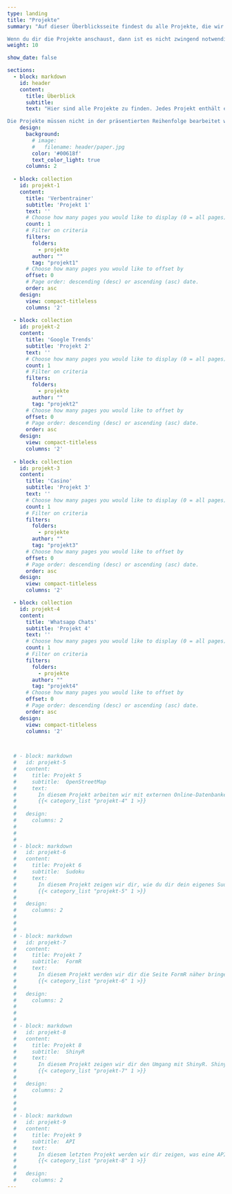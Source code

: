 ```yaml
---
type: landing
title: "Projekte"
summary: "Auf dieser Überblicksseite findest du alle Projekte, die wir bisher erstellt haben. Jedes Projekt ist in vier Abschnitte gegliedert: Übersicht, Problemstellung, Tipps und Lösungen. Die ersten beiden stellen das jeweilige Projekt inhaltlich vor und schildern die Probleme, die in der Bewältigung auftreten könnten. Bei den Tipps gibt es kleine Hilfestellungen, wenn du an irgendeiner Stelle nicht weiterkommen solltest. Die Lösungen zeigen dann letztlich, wie wir dieses Projekt bearbeitet haben.

Wenn du dir die Projekte anschaust, dann ist es nicht zwingend notwendig, sie in der präsentierten Reihenfolge durchzugehen. Generell werden die Projekte zwar nach unten hin etwas schwieriger, aber keines erfordert explizit die Bearbeitung eines vorhergehenden Projekts, weshalb alle weitestgehend unabhängig voneinander bearbeitet werden können. Falls du erst noch einen Blick in die Auffrischung werfen willst, findest du [hier](/lehre/statistik-i/crash-kurs/) ein paar zusätzliche Inhalte."
weight: 10

show_date: false

sections:
  - block: markdown
    id: header
    content:
      title: Überblick
      subtitle: 
      text: "Hier sind alle Projekte zu finden. Jedes Projekt enthält eine inhaltliche Einführung, eine Darstellung der Probleme (mit Tipps zur Lösung, falls nötig) und unsere Lösungen. <br>

Die Projekte müssen nicht in der präsentierten Reihenfolge bearbeitet werden. Sie werden zwar nach unten hin schwieriger, bauen aber nicht aufeinander auf."
    design:
      background:
        # image:
        #   filename: header/paper.jpg
        color: '#00618f'
        text_color_light: true
      columns: 2
      
  - block: collection
    id: projekt-1
    content:
      title: 'Verbentrainer'
      subtitle: 'Projekt 1'
      text: ''
      # Choose how many pages you would like to display (0 = all pages)
      count: 1
      # Filter on criteria
      filters:
        folders:
          - projekte
        author: ""
        tag: "projekt1"
      # Choose how many pages you would like to offset by
      offset: 0
      # Page order: descending (desc) or ascending (asc) date.
      order: asc
    design:
      view: compact-titleless
      columns: '2'
      
  - block: collection
    id: projekt-2
    content:
      title: 'Google Trends'
      subtitle: 'Projekt 2'
      text: ''
      # Choose how many pages you would like to display (0 = all pages)
      count: 1
      # Filter on criteria
      filters:
        folders:
          - projekte
        author: ""
        tag: "projekt2"
      # Choose how many pages you would like to offset by
      offset: 0
      # Page order: descending (desc) or ascending (asc) date.
      order: asc
    design:
      view: compact-titleless
      columns: '2'
      
  - block: collection
    id: projekt-3
    content:
      title: 'Casino'
      subtitle: 'Projekt 3'
      text: ''
      # Choose how many pages you would like to display (0 = all pages)
      count: 1
      # Filter on criteria
      filters:
        folders:
          - projekte
        author: ""
        tag: "projekt3"
      # Choose how many pages you would like to offset by
      offset: 0
      # Page order: descending (desc) or ascending (asc) date.
      order: asc
    design:
      view: compact-titleless
      columns: '2'

  - block: collection
    id: projekt-4
    content:
      title: 'Whatsapp Chats'
      subtitle: 'Projekt 4'
      text: ''
      # Choose how many pages you would like to display (0 = all pages)
      count: 1
      # Filter on criteria
      filters:
        folders:
          - projekte
        author: ""
        tag: "projekt4"
      # Choose how many pages you would like to offset by
      offset: 0
      # Page order: descending (desc) or ascending (asc) date.
      order: asc
    design:
      view: compact-titleless
      columns: '2'


      
  # - block: markdown
  #   id: projekt-5
  #   content:
  #     title: Projekt 5
  #     subtitle:  OpenStreetMap
  #     text: 
  #       In diesem Projekt arbeiten wir mit externen Online-Datenbanken zur Kartendarstellung. Dieses Projekt lässt dir viele Freiheiten, weshalb du es individuell an deine Vorstellungen anpassen kannst. Zum Beispiel kannst du deine Heimatstadt darstellen und dort alle Pommesbuden finden. Hier wird deiner Fantasie keine Grenzen gesetzt.
  #       {{< category_list "projekt-4" 1 >}}
  #       
  #   design:
  #     columns: 2
  #           
  #     
  #     
  # - block: markdown
  #   id: projekt-6
  #   content:
  #     title: Projekt 6
  #     subtitle:  Sudoku
  #     text: 
  #       In diesem Projekt zeigen wir dir, wie du dir dein eigenes Sudoku erstellen kannst. Was steckt hinter diesem Rätsel? Wie löst man sie am schnellsten? Mit verschiedenen Schwierigkeitsgraden kannst du hier deine Rätselfähigkeiten steigern und alles anwenden, was du bisher schon gelernt hast.
  #       {{< category_list "projekt-5" 1 >}}
  #       
  #   design:
  #     columns: 2
  #           
  #     
  #     
  # - block: markdown
  #   id: projekt-7
  #   content:
  #     title: Projekt 7
  #     subtitle:  FormR
  #     text: 
  #       In diesem Projekt werden wir dir die Seite FormR näher bringen. Dies ist eine Website, die vor allem die Organisation für Langzeitstudien einfach machen soll. Wir werden weniger R intern arbeiten sondern mit Google Sheets und eine kleine Umfrage zu den Big Five generieren.
  #       {{< category_list "projekt-6" 1 >}}
  #       
  #   design:
  #     columns: 2
  #           
  #     
  #     
  # - block: markdown
  #   id: projekt-8
  #   content:
  #     title: Projekt 8
  #     subtitle:  ShinyR
  #     text: 
  #       In diesem Projekt zeigen wir dir den Umgang mit ShinyR. ShinyR ermöglicht es, interaktive Webinhalte mithilfe von R zu erstellen. Die dabei entstehenden Websites lassen R im Hintergrund und können somit von jeder Person ohne Programmiererfahrung genutzt werden.
  #       {{< category_list "projekt-7" 1 >}}
  #       
  #   design:
  #     columns: 2
  #           
  #     
  #     
  # - block: markdown
  #   id: projekt-9
  #   content:
  #     title: Projekt 9
  #     subtitle:  API
  #     text: 
  #       In diesem letzten Projekt werden wir dir zeigen, was eine API ist und wie du über diese, Daten in dein R Studio laden kann. Dies nennt sich auch Web-Scraping. In dem Projekt werden wir Daten von der WHO herunterladen, die Indexe zu jeglichen gesundheitszogenen Themen sammelt. Im Anschluss werden wir die Daten grafisch und interaktiv aufbereiten.
  #       {{< category_list "projekt-8" 1 >}}
  #       
  #   design:
  #     columns: 2
---
```

